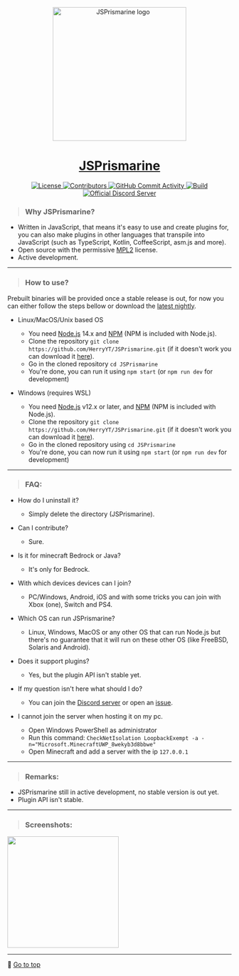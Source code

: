 <p id="app-name" align="center">
	<img width="300" height="300" src="https://user-images.githubusercontent.com/34418030/88539249-3165d480-d011-11ea-82d3-ecfebfffa3bd.png" alt="JSPrismarine logo"/>
</p>
<h1 align="center">
	<a href="https://github.com/HerryYT/JSPrismarine">JSPrismarine</a>
</h1>

<p align="center">
  <a href="https://github.com/HerryYT/JSPrismarine/blob/master/LICENSE">
  	<img alt="License" src="https://img.shields.io/github/license/JSPrismarine/JSPrismarine?style=for-the-badge">
  </a>
  <a href="https://github.com/HerryYT/JSPrismarine/graphs/contributors">
  	<img alt="Contributors" src="https://img.shields.io/github/contributors/JSPrismarine/JSPrismarine?color=%23E30B5D&style=for-the-badge">
  </a>
  <a href="https://github.com/HerryYT/JSPrismarine/commits/master">
    <img alt="GitHub Commit Activity" src="https://img.shields.io/github/commit-activity/m/JSPrismarine/JSPrismarine?color=%2387F4BC&style=for-the-badge">
  </a>
  <a href="https://github.com/HerryYT/JSPrismarine/commits/master">
    <img alt="Build" src="https://img.shields.io/github/workflow/status/JSPrismarine/JSPrismarine/Unit%20&%20Integration%20Testing?style=for-the-badge">
  </a>
  <a href="https://discord.gg/6w8JWhy">
    <img alt="Official Discord Server" src="https://img.shields.io/discord/704967868885762108?color=%237289DA&label=Discord&style=for-the-badge">
  </a>
  
</p>


> ### Why JSPrismarine?
  - Written in JavaScript, that means it's easy to use and create plugins for, you can also make plugins in other languages that transpile into JavaScript (such as TypeScript, Kotlin, CoffeeScript, asm.js and more).
  - Open source with the permissive [MPL2](https://github.com/JSPrismarine/JSPrismarine/blob/master/LICENSE) license.
  - Active development.

---


> ### How to use?
  Prebuilt binaries will be provided once a stable release is out, for now you can either follow the steps bellow or download the [latest nightly](https://github.com/JSPrismarine/JSPrismarine/actions?query=branch%3Amaster+workflow%3A%22Build+artifacts%22).
  - Linux/MacOS/Unix based OS
    - You need [Node.js](https://nodejs.org) 14.x and [NPM](https://www.npmjs.com/) (NPM is included with Node.js).
    - Clone the repository `git clone https://github.com/HerryYT/JSPrismarine.git` (if it doesn't work you can download it [here](https://github.com/HerryYT/JSPrismarine/archive/master.zip)).
    - Go in the cloned repository `cd JSPrismarine`
    - You're done, you can run it using `npm start` (or `npm run dev` for development)
    
  - Windows (requires WSL)
    - You need [Node.js](https://nodejs.org) v12.x or later, and [NPM](https://www.npmjs.com/) (NPM is included with Node.js).
    - Clone the repository `git clone https://github.com/HerryYT/JSPrismarine.git` (if it doesn't work you can download it [here](https://github.com/HerryYT/JSPrismarine/archive/master.zip)).
    - Go in the cloned repository using `cd JSPrismarine`
    - You're done, you can now run it using `npm start` (or `npm run dev` for development)

---
  
> ### FAQ:
  - How do I uninstall it? 
    - Simply delete the directory (JSPrismarine).
    
  - Can I contribute?
    - Sure.
    
  - Is it for minecraft Bedrock or Java?
  	 - It's only for Bedrock.
  	 
  - With which devices devices can I join?
  	 - PC/Windows, Android, iOS and with some tricks you can join with Xbox (one), Switch and PS4.
  	 
  - Which OS can run JSPrismarine?
    - Linux, Windows, MacOS or any other OS that can run Node.js but there's no guarantee that it will run on these other OS (like FreeBSD, Solaris and Android).
    
  - Does it support plugins?
  	 - Yes, but the plugin API isn't stable yet.
  	 
  - If my question isn't here what should I do?
   	- You can join the [Discord server](https://discord.gg/fGkHZhu) or open an [issue](https://github.com/HerryYT/JSPrismarine/issues/new).
   	
  - I cannot join the server when hosting it on my pc.
    - Open Windows PowerShell as administrator
    - Run this command: `CheckNetIsolation LoopbackExempt -a -n="Microsoft.MinecraftUWP_8wekyb3d8bbwe"` 
    - Open Minecraft and add a server with the ip `127.0.0.1`

---

> ### Remarks:
  - JSPrismarine still in active development, no stable version is out yet.
  - Plugin API isn't stable.

---

> ### Screenshots:

 <img width="250" src="https://user-images.githubusercontent.com/34418030/88540607-8d315d00-d013-11ea-8be3-f10216bb699e.png"/>

---

🔺 <a href="#app-name">Go to top</a>
